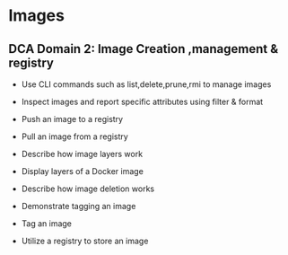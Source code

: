 # Images
## DCA Domain 2: Image Creation ,management & registry

* Use CLI commands such as list,delete,prune,rmi to manage images

* Inspect images and report specific attributes using filter & format

* Push an image to a registry

* Pull an image from a registry

* Describe how image layers work

* Display layers of a Docker image

* Describe how image deletion works

* Demonstrate tagging an image

* Tag an image

* Utilize a registry to store an image